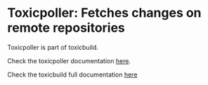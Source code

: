 Toxicpoller: Fetches changes on remote repositories
===================================================

Toxicpoller is part of toxicbuild.

Check the toxicpoller documentation [here](https://docs.poraodojuca.dev/toxicpoller/index.html).

Check the toxicbuild full documentation [here](https://toxicbuild.poraodojuca.dev)
